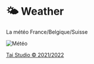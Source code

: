 # 🌤 Weather
La météo France/Belgique/Suisse

![Météo](https://github.com/Asterius2/Weather/blob/master/out.gif?)

[Tai Studio © 2021/2022](https://tai-studio.netlify.app/)
